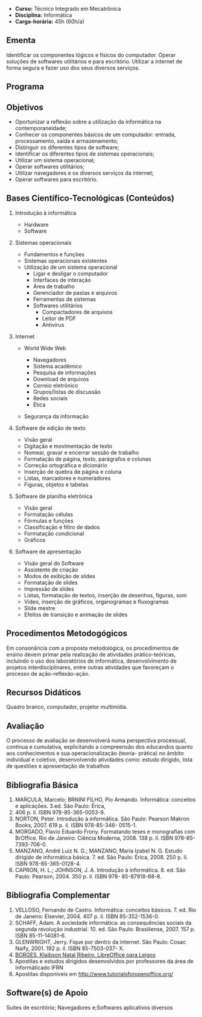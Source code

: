 
* **Curso:** Técnico Integrado em Mecatrônica
* **Disciplina:** Informática
* **Carga-horária:** 45h (60h/a)

## Ementa

Identificar os componentes lógicos e físicos do computador. Operar soluções de softwares utilitários e
para escritório. Utilizar a internet de forma segura e fazer uso dos seus diversos serviços.

## Programa


## Objetivos

* Oportunizar a reflexão sobre a utilização da informática na contemporaneidade;
* Conhecer os componentes básicos de um computador: entrada, processamento, saída e
armazenamento;
* Distinguir os diferentes tipos de software;
* Identificar os diferentes tipos de sistemas operacionais;
* Utilizar um sistema operacional;
* Operar softwares utilitários;
* Utilizar navegadores e os diversos serviços da internet;
* Operar softwares para escritório.

## Bases Científico-Tecnológicas (Conteúdos)

1. Introdução à informática
   * Hardware
   * Software
  
2. Sistemas operacionais
   * Fundamentos e funções
   * Sistemas operacionais existentes
   * Utilização de um sistema operacional
     * Ligar e desligar o computador
     * Interfaces de interação
     * Área de trabalho
     * Gerenciador de pastas e arquivos
     * Ferramentas de sistemas
     * Softwares utilitários   
        * Compactadores de arquivos
        * Leitor de PDF
        * Antivírus

3. Internet

    * World Wide Web
        * Navegadores
        * Sistema acadêmico
        * Pesquisa de informações
        * Download de arquivos
        * Correio eletrônico
        * Grupos/listas de discussão
        * Redes sociais
        * Ética
    
    * Segurança da informação
  
4. Software de edição de texto

   * Visão geral
   * Digitação e movimentação de texto
   * Nomear, gravar e encerrar sessão de trabalho
   * Formatação de página, texto, parágrafos e colunas
   * Correção ortográfica e dicionário
   * Inserção de quebra de página e coluna
   * Listas, marcadores e numeradores
   * Figuras, objetos e tabelas

5. Software de planilha eletrônica

   * Visão geral
   * Formatação células
   * Fórmulas e funções
   * Classificação e filtro de dados
   * Formatação condicional
   * Gráficos

6. Software de apresentação

   * Visão geral do Software
   * Assistente de criação
   * Modos de exibição de slides
   * Formatação de slides
   * Impressão de slides
   * Listas, formatação de textos, inserção de desenhos, figuras, som
   * Vídeo, inserção de gráficos, organogramas e fluxogramas
   * Slide mestre
   * Efeitos de transição e animação de slides

Procedimentos Metodogógicos
----------------------------

Em consonância com a proposta metodológica, os procedimentos de ensino devem primar pela
realização de atividades prático-teóricas, incluindo o uso dos laboratórios de informática, desenvolvimento
de projetos interdisciplinares, entre outras atividades que favoreçam o processo de ação-reflexão-ação.

Recursos Didáticos
-------------------
Quadro branco, computador, projetor multimídia.

Avaliação
-----------
O processo de avaliação se desenvolverá numa perspectiva processual, contínua e cumulativa,
explicitando a compreensão dos educandos quanto aos conhecimentos e sua operacionalização (teoria-
prática) no âmbito individual e coletivo, desenvolvendo atividades como: estudo dirigido, lista de questões
e apresentação de trabalhos

Bibliografia Básica
--------------------

1. MARÇULA, Marcelo; BRNINI FILHO, Pio Armando. Informática: conceitos e aplicações. 3.ed. São Paulo: Érica,
2008. 406 p. il. ISBN 978-85-365-0053-9.
2. NORTON, Peter. Introdução à informática. São Paulo: Pearson Makron Books, 2007. 619 p. il. ISBN 978-85-346-
0515-1.
3. MORGADO, Flavio Eduardo Frony. Formatando teses e monografias com BrOffice. Rio de Janeiro: Ciência
Moderna, 2008. 138 p. il. ISBN 978-85-7393-706-0.
4. MANZANO, André Luiz N. G.; MANZANO, Maria Izabel N. G. Estudo dirigido de informática básica. 7. ed. São
Paulo: Érica, 2008. 250 p. il. ISBN 978-85-365-0128-4.
5. CAPRON, H. L.; JOHNSON, J. A. Introdução à informática. 8. ed. São Paulo: Pearson, 2004. 350 p. il. ISBN 978-
85-87918-88-8.

Bibliografia Complementar
-------------------------
1. VELLOSO, Fernando de Castro. Informática: conceitos básicos. 7. ed. Rio de Janeiro: Elsevier, 2004. 407 p. il.
ISBN 85-352-1536-0.
2. SCHAFF, Adam. A sociedade informática: as consequências sociais da segunda revolução industrial. 10. ed. São
Paulo: Brasiliense, 2007. 157 p. ISBN 85-11-14081-6.
3. GLENWRIGHT, Jerry. Fique por dentro da internet. São Paulo: Cosac Naify, 2001. 192 p. il. ISBN 85-7503-037-
X.
4. [BORGES, Klaibson Natal Ribeiro. LibreOffice para Leigos](http://www.pm.pa.gov.br/sites/default/files/files/libre-office-para-leigos.pdf)
5. Apostilas e estudos dirigidos desenvolvidos por professores da área de Informáticado IFRN
6. Apostilas disponíveis em http://www.tutorialsforopenoffice.org/

Software(s) de Apoio
--------------------
Suítes de escritório; Navegadores e;Softwares aplicativos diversos

